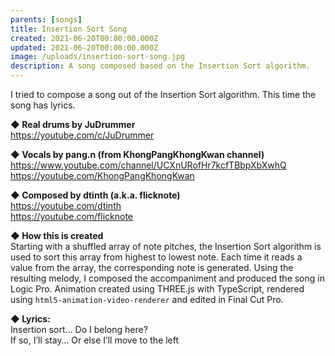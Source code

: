 ```yaml
---
parents: [songs]
title: Insertion Sort Song
created: 2021-06-20T00:00:00.000Z
updated: 2021-06-20T00:00:00.000Z
image: /uploads/insertion-sort-song.jpg
description: A song composed based on the Insertion Sort algorithm.
---
```


I tried to compose a song out of the Insertion Sort algorithm. This time the song has lyrics.

<template>
  <YouTube id="chuBHB0rRQo" />
</template>

**◆ Real drums by JuDrummer** \
<https://youtube.com/c/JuDrummer>

**◆ Vocals by pang.n (from KhongPangKhongKwan channel)** \
<https://www.youtube.com/channel/UCXnURofHr7kcfTBbpXbXwhQ> \
<https://youtube.com/KhongPangKhongKwan>

**◆ Composed by dtinth (a.k.a. flicknote)** \
<https://youtube.com/dtinth> \
<https://youtube.com/flicknote>

**◆ How this is created** \
Starting with a shuffled array of note pitches, the Insertion Sort algorithm is used to sort this array from highest to lowest note. Each time it reads a value from the array, the corresponding note is generated. Using the resulting melody, I composed the accompaniment and produced the song in Logic Pro. Animation created using THREE.js with TypeScript, rendered using `html5-animation-video-renderer` and edited in Final Cut Pro.

**◆ Lyrics:** \
Insertion sort… Do I belong here? \
If so, I’ll stay… Or else I’ll move to the left
